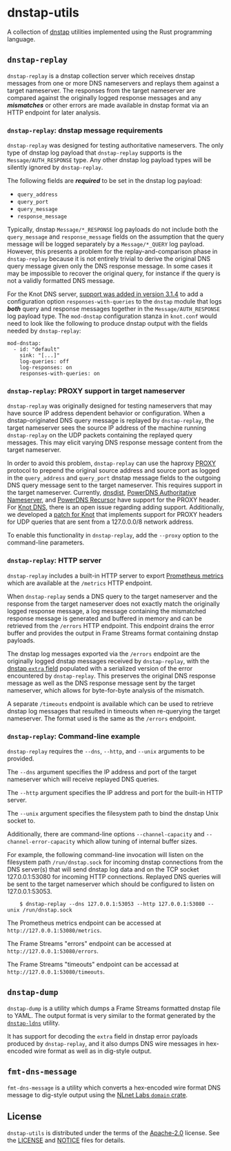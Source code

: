 # dnstap-utils

A collection of [dnstap] utilities implemented using the Rust
programming language.

[dnstap]: https://dnstap.info/

## `dnstap-replay`

`dnstap-replay` is a dnstap collection server which receives dnstap
messages from one or more DNS nameservers and replays them against a
target nameserver.  The responses from the target nameserver are
compared against the originally logged response messages and any
***mismatches*** or other errors are made available in dnstap format
via an HTTP endpoint for later analysis.

### `dnstap-replay`: dnstap message requirements

`dnstap-replay` was designed for testing authoritative nameservers. The
only type of dnstap log payload that `dnstap-replay` supports is the
`Message/AUTH_RESPONSE` type. Any other dnstap log payload types will be
silently ignored by `dnstap-replay`.

The following fields are ***required*** to be set in the dnstap log
payload:

 * `query_address`
 * `query_port`
 * `query_message`
 * `response_message`

Typically, dnstap `Message/*_RESPONSE` log payloads do not include both
the `query_message` and `response_message` fields on the assumption that
the query message will be logged separately by a `Message/*_QUERY` log
payload. However, this presents a problem for the replay-and-comparison
phase in `dnstap-replay` because it is not entirely trivial to derive
the original DNS query message given only the DNS response message. In
some cases it may be impossible to recover the original query, for
instance if the query is not a validly formatted DNS message.

For the Knot DNS server, [support was added in version 3.1.4] to add a
configuration option `responses-with-queries` to the `dnstap` module
that logs ***both*** query and response messages together in the
`Message/AUTH_RESPONSE` log payload type. The `mod-dnstap` configuration
stanza in `knot.conf` would need to look like the following to produce
dnstap output with the fields needed by `dnstap-replay`:

```
mod-dnstap:
  - id: "default"
    sink: "[...]"
    log-queries: off
    log-responses: on
    responses-with-queries: on
```

[support was added in version 3.1.4]: https://gitlab.nic.cz/knot/knot-dns/-/issues/764

### `dnstap-replay`: PROXY support in target nameserver

`dnstap-replay` was originally designed for testing nameservers that may
have source IP address dependent behavior or configuration. When a
dnstap-originated DNS query message is replayed by `dnstap-replay`, the
target nameserver sees the source IP address of the machine running
`dnstap-replay` on the UDP packets containing the replayed query
messages. This may elicit varying DNS response message content from the
target nameserver.

In order to avoid this problem, `dnstap-replay` can use the haproxy
[PROXY] protocol to prepend the original source address and source port
as logged in the `query_address` and `query_port` dnstap message fields
to the outgoing DNS query message sent to the target nameserver. This
requires support in the target nameserver. Currently, [dnsdist],
[PowerDNS Authoritative Nameserver], and [PowerDNS Recursor] have
support for the PROXY header. For [Knot DNS], there is an open issue
regarding adding support. Additionally, we developed a [patch for Knot]
that implements support for PROXY headers for UDP queries that are sent
from a 127.0.0.0/8 network address.

To enable this functionality in `dnstap-replay`, add the `--proxy`
option to the command-line parameters.

[PROXY]: https://www.haproxy.org/download/2.5/doc/proxy-protocol.txt
[dnsdist]: https://blog.powerdns.com/2021/05/11/dnsdist-1-6-0-released/
[PowerDNS Authoritative Nameserver]: https://github.com/PowerDNS/pdns/pull/10660
[PowerDNS Recursor]: https://github.com/PowerDNS/pdns/pull/8874
[Knot DNS]: https://gitlab.nic.cz/knot/knot-dns/-/issues/762
[patch for Knot]: https://github.com/fastly/dnstap-utils/blob/main/patches/knot-dns/0001-Support-haproxy-PROXY-v2-protocol-on-incoming-UDP-pa.patch

### `dnstap-replay`: HTTP server

`dnstap-replay` includes a built-in HTTP server to export [Prometheus
metrics] which are available at the `/metrics` HTTP endpoint.

When `dnstap-replay` sends a DNS query to the target nameserver and the
response from the target nameserver does not exactly match the
originally logged response message, a log message containing the
mismatched response message is generated and buffered in memory and can
be retrieved from the `/errors` HTTP endpoint. This endpoint drains the
error buffer and provides the output in Frame Streams format containing
dnstap payloads.

The dnstap log messages exported via the `/errors` endpoint are the
originally logged dnstap messages received by `dnstap-replay`, with the
[dnstap `extra` field] populated with a serialized version of the error
encountered by `dnstap-replay`. This preserves the original DNS response
message as well as the DNS response message sent by the target
nameserver, which allows for byte-for-byte analysis of the mismatch.

A separate `/timeouts` endpoint is available which can be used to
retrieve dnstap log messages that resulted in timeouts when re-querying
the target nameserver. The format used is the same as the `/errors`
endpoint.

[Prometheus metrics]: https://github.com/fastly/dnstap-utils/blob/main/src/bin/dnstap-replay/metrics.rs
[dnstap `extra` field]: https://github.com/dnstap/dnstap.pb/blob/9bafb5b59dacc48a6ff6a839e419e540f1201c42/dnstap.proto#L37-L40

### `dnstap-replay`: Command-line example

`dnstap-replay` requires the `--dns`, `--http`, and `--unix` arguments
to be provided.

The `--dns` argument specifies the IP address and port of the target
nameserver which will receive replayed DNS queries.

The `--http` argument specifies the IP address and port for the built-in
HTTP server.

The `--unix` argument specifies the filesystem path to bind the dnstap
Unix socket to.

Additionally, there are command-line options `--channel-capacity` and
`--channel-error-capacity` which allow tuning of internal buffer
sizes.

For example, the following command-line invocation will listen on the
filesystem path `/run/dnstap.sock` for incoming dnstap connections from
the DNS server(s) that will send dnstap log data and on the TCP socket
127.0.0.1:53080 for incoming HTTP connections. Replayed DNS queries will
be sent to the target nameserver which should be configured to listen on
127.0.0.1:53053.

```
    $ dnstap-replay --dns 127.0.0.1:53053 --http 127.0.0.1:53080 --unix /run/dnstap.sock
```

The Prometheus metrics endpoint can be accessed at
`http://127.0.0.1:53080/metrics`.

The Frame Streams "errors" endpoint can be accessed at
`http://127.0.0.1:53080/errors`.

The Frame Streams "timeouts" endpoint can be accessad at
`http://127.0.0.1:53080/timeouts`.

## `dnstap-dump`

`dnstap-dump` is a utility which dumps a Frame Streams formatted dnstap
file to YAML. The output format is very similar to the format generated
by the [`dnstap-ldns`] utility.

It has support for decoding the `extra` field in dnstap error payloads
produced by `dnstap-replay`, and it also dumps DNS wire messages in
hex-encoded wire format as well as in dig-style output.

[`dnstap-ldns`]: https://github.com/dnstap/dnstap-ldns

## `fmt-dns-message`

`fmt-dns-message` is a utility which converts a hex-encoded wire format
DNS message to dig-style output using the [NLnet Labs `domain` crate].

[NLnet Labs `domain` crate]: https://github.com/NLnetLabs/domain

## License

`dnstap-utils` is distributed under the terms of the [Apache-2.0]
license. See the [LICENSE] and [NOTICE] files for details.

[Apache-2.0]: https://www.apache.org/licenses/LICENSE-2.0
[LICENSE]: https://github.com/fastly/dnstap-utils/blob/main/LICENSE
[NOTICE]: https://github.com/fastly/dnstap-utils/blob/main/NOTICE
